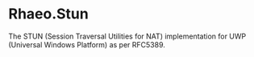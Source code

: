 # Rhaeo.Stun
The STUN (Session Traversal Utilities for NAT) implementation for UWP (Universal Windows Platform) as per RFC5389.
